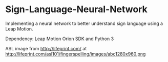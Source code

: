 # Sign-Language-Neural-Network
Implementing a neural network to better understand sign language using a Leap Motion.

Dependency: Leap Motion Orion SDK and Python 3

ASL image from http://lifeprint.com/ at http://lifeprint.com/asl101/fingerspelling/images/abc1280x960.png
